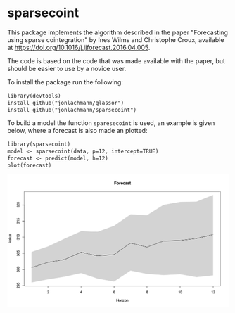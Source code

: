 # sparsecoint
This package implements the algorithm described in the paper "Forecasting using sparse cointegration" by Ines Wilms and Christophe Croux, available at https://doi.org/10.1016/j.ijforecast.2016.04.005.

The code is based on the code that was made available with the paper, but should be easier to use by a novice user.

To install the package run the following:
```
library(devtools)
install_github("jonlachmann/glassor")
install_github("jonlachmann/sparsecoint")
```
To build a model the function ```sparesecoint``` is used, an example is given below, where a forecast is also made an plotted:
```
library(sparsecoint)
model <- sparsecoint(data, p=12, intercept=TRUE)
forecast <- predict(model, h=12)
plot(forecast)
```

![Forecast plot](forecast.png?raw=true "Forecast")

